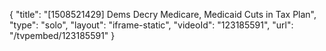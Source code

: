 {
    "title": "[1508521429] Dems Decry Medicare, Medicaid Cuts in Tax Plan",
    "type": "solo",
    "layout": "iframe-static",
    "videoId": "123185591",
    "url": "\/tvpembed\/123185591"
}